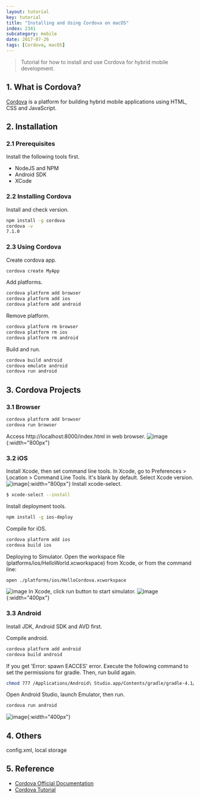 ```yaml
---
layout: tutorial
key: tutorial
title: "Installing and Using Cordova on macOS"
index: 2341
subcategory: mobile
date: 2017-07-26
tags: [Cordova, macOS]
---
```


> Tutorial for how to install and use Cordova for hybrid mobile development.

## 1. What is Cordova?  
[Cordova](https://cordova.apache.org/) is a platform for building hybrid mobile applications using HTML, CSS and JavaScript.

## 2. Installation
### 2.1 Prerequisites
Install the following tools first.
* NodeJS and NPM
* Android SDK
* XCode

### 2.2 Installing Cordova
Install and check version.
```sh
npm install -g cordova
cordova -v
7.1.0
```
### 2.3 Using Cordova
Create cordova app.
```sh
cordova create MyApp
```
Add platforms.
```sh
cordova platform add browser
cordova platform add ios
cordova platform add android
```
Remove platform.
```sh
cordova platform rm browser
cordova platform rm ios
cordova platform rm android
```
Build and run.
```sh
cordova build android
cordova emulate android
cordova run android
```
## 3. Cordova Projects
### 3.1 Browser
```sh
cordova platform add browser
cordova run browser
```
Access http://localhost:8000/index.html in web browser.
![image](/public/images/frontend/2341/run_browser.png){:width="800px"}
### 3.2 iOS
Install Xcode, then set command line tools. In Xcode, go to Preferences > Location > Command Line Tools. It's blank by default. Select Xcode version.
![image](/public/images/frontend/2341/xcode_commandlinetools.png){:width="800px"}
Install xcode-select.
```sh
$ xcode-select --install
```
Install deployment tools.
```sh
npm install -g ios-deploy
```
Compile for iOS.
```sh
cordova platform add ios
cordova build ios
```
Deploying to Simulator. Open the workspace file (platforms/ios/HelloWorld.xcworkspace) from Xcode, or from the command line:
```sh
open ./platforms/ios/HelloCordova.xcworkspace
```
![image](/public/images/frontend/2341/xcode_project.png)
In Xcode, click run button to start simulator.
![image](/public/images/frontend/2341/run_ios.png){:width="400px"}  
### 3.3 Android
Install JDK, Android SDK and AVD first.

Compile android.
```sh
cordova platform add android
cordova build android
```
If you get 'Error: spawn EACCES' error. Execute the following command to set the permissions for gradle. Then, run build again.
```sh
chmod 777 /Applications/Android\ Studio.app/Contents/gradle/gradle-4.1/bin/gradle
```
Open Android Studio, launch Emulator, then run.
```sh
cordova run android
```
![image](/public/images/frontend/2341/run_android.png){:width="400px"}  

## 4. Others
config.xml, local storage

## 5. Reference
* [Cordova Official Documentation](https://cordova.apache.org/docs/en/latest/)
* [Cordova Tutorial](https://www.tutorialspoint.com/cordova/index.htm)  
